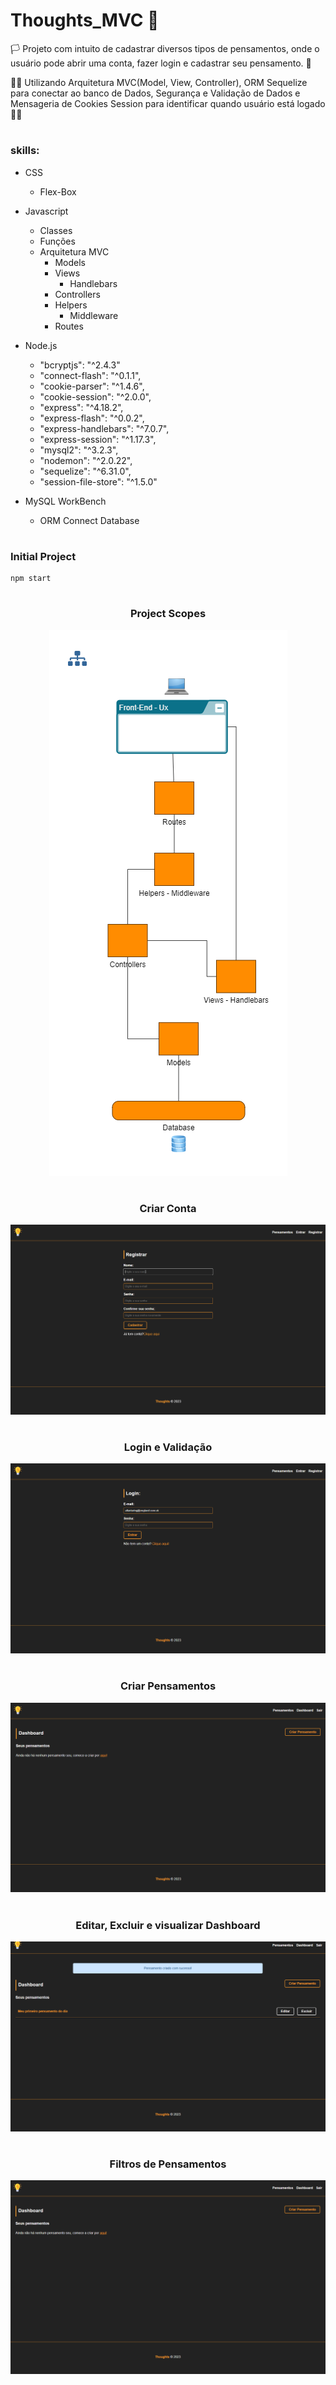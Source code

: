 # Thoughts_MVC 💭
🏳️ Projeto com intuito de cadastrar diversos tipos de pensamentos, onde o usuário pode abrir uma conta, fazer login e cadastrar seu pensamento. 🏁

🏴‍☠️ Utilizando Arquitetura MVC(Model, View, Controller), ORM Sequelize para conectar ao banco de Dados, Segurança e Validação de Dados e Mensageria de Cookies Session para identificar quando usuário está logado 🏴‍☠️
#

### skills:

* CSS
    * Flex-Box

* Javascript
    * Classes
    * Funções
    * Arquitetura MVC
        * Models
        * Views
            * Handlebars
        * Controllers
        * Helpers
            * Middleware
        * Routes

* Node.js
    * "bcryptjs": "^2.4.3"
    * "connect-flash": "^0.1.1",
    * "cookie-parser": "^1.4.6",
    * "cookie-session": "^2.0.0",
    * "express": "^4.18.2",
    * "express-flash": "^0.0.2",
    * "express-handlebars": "^7.0.7",
    * "express-session": "^1.17.3",
    * "mysql2": "^3.2.3",
    * "nodemon": "^2.0.22",
    * "sequelize": "^6.31.0",
    * "session-file-store": "^1.5.0"

* MySQL WorkBench
    * ORM Connect Database

#

### Initial Project

    npm start

#

<div align='center'>
    <h3>Project Scopes</h3>
    <img src='./public/img/project_thoughts.png' />
</div>

#

<div align='center'>
    <h3>Criar Conta</h3>
    <img src='./public/img/cadastro_thoughts.gif' />
</div>

#

<div align='center'>
    <h3>Login e Validação</h3>
    <img src='./public/img/login_thoughts.gif' />
</div>

#

<div align='center'>
    <h3>Criar Pensamentos</h3>
    <img src='./public/img/create_thoughts.gif' />
</div>

#

<div align='center'>
    <h3>Editar, Excluir e visualizar Dashboard</h3>
    <img src='./public/img/edit_thoughts.gif' />
</div>

#

<div align='center'>
    <h3>Filtros de Pensamentos</h3>
    <img src='./public/img/filtros_thoughts.gif' />
</div>